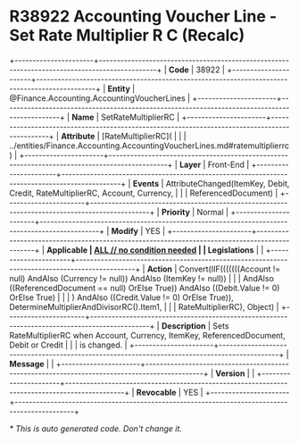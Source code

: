﻿---
erp.type: front-end-business-rule
erp.entity: Finance.Accounting.AccountingVoucherLines
---

# R38922 Accounting Voucher Line - Set Rate Multiplier R C (Recalc)
+----------------------+----------------------------------------------------------------------------------------------+
| **Code**             | 38922                                                                                        |
+----------------------+----------------------------------------------------------------------------------------------+
| **Entity**           | @Finance.Accounting.AccountingVoucherLines                                                   |
+----------------------+----------------------------------------------------------------------------------------------+
| **Name**             | SetRateMultiplierRC                                                                          |
+----------------------+----------------------------------------------------------------------------------------------+
| **Attribute**        | [RateMultiplierRC](                                                                          |
|                      | ../entities/Finance.Accounting.AccountingVoucherLines.md#ratemultiplierrc)                   |
+----------------------+----------------------------------------------------------------------------------------------+
| **Layer**            | Front-End                                                                                    |
+----------------------+----------------------------------------------------------------------------------------------+
| **Events**           | AttributeChanged(ItemKey, Debit, Credit, RateMultiplierRC, Account, Currency,                |
|                      | ReferencedDocument)                                                                          |
+----------------------+----------------------------------------------------------------------------------------------+
| **Priority**         | Normal                                                                                       |
+----------------------+----------------------------------------------------------------------------------------------+
| **Modify**           | YES                                                                                          |
+----------------------+----------------------------------------------------------------------------------------------+
| **Applicable         | [ALL // no condition needed](xref:applicable-legislations)                                   |
| Legislations**       |                                                                                              |
+----------------------+----------------------------------------------------------------------------------------------+
| **Action**           | Convert(IIF(((((((Account != null) AndAlso (Currency != null)) AndAlso (ItemKey != null))    |
|                      | AndAlso ((ReferencedDocument == null) OrElse True)) AndAlso ((Debit.Value != 0) OrElse True) |
|                      | ) AndAlso ((Credit.Value != 0) OrElse True)), DetermineMultiplierAndDivisorRC().Item1,       |
|                      | RateMultiplierRC), Object)                                                                   |
+----------------------+----------------------------------------------------------------------------------------------+
| **Description**      | Sets RateMultiplierRC when Account, Currency, ItemKey, ReferencedDocument, Debit or Credit   |
|                      | is changed.                                                                                  |
+----------------------+----------------------------------------------------------------------------------------------+
| **Message**          |                                                                                              |
+----------------------+----------------------------------------------------------------------------------------------+
| **Version**          |                                                                                              |
+----------------------+----------------------------------------------------------------------------------------------+
| **Revocable**        | YES                                                                                          |
+----------------------+----------------------------------------------------------------------------------------------+

*\* This is auto generated code. Don't change it.*

